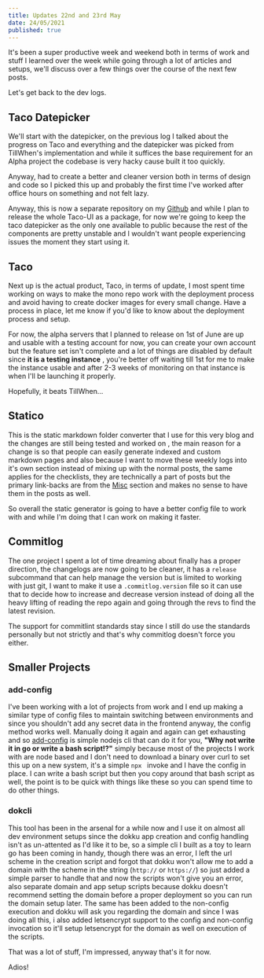 ```yaml
---
title: Updates 22nd and 23rd May
date: 24/05/2021
published: true
---
```


It's been a super productive week and weekend both in terms of work and stuff I
learned over the week while going through a lot of articles and setups, we'll
discuss over a few things over the course of the next few posts.

Let's get back to the dev logs.

## Taco Datepicker

We'll start with the datepicker, on the previous log I talked about the progress
on Taco and everything and the datepicker was picked from TillWhen's
implementation and while it suffices the base requirement for an Alpha project
the codebase is very hacky cause built it too quickly.

Anyway, had to create a better and cleaner version both in terms of design and
code so I picked this up and probably the first time I've worked after office
hours on something and not felt lazy.

Anyway, this is now a separate repository on my
[Github](https://github.com/barelyhuman/taco-datepicker) and while I plan to
release the whole Taco-UI as a package, for now we're going to keep the taco
datepicker as the only one available to public because the rest of the
components are pretty unstable and I wouldn't want people experiencing issues
the moment they start using it.

## Taco

Next up is the actual product, Taco, in terms of update, I most spent time
working on ways to make the mono repo work with the deployment process and avoid
having to create docker images for every small change. Have a process in place,
let me know if you'd like to know about the deployment process and setup.

For now, the alpha servers that I planned to release on 1st of June are up and
usable with a testing account for now, you can create your own account but the
feature set isn't complete and a lot of things are disabled by default since
**it is a testing instance** , you're better off waiting till 1st for me to make
the instance usable and after 2-3 weeks of monitoring on that instance is when
I'll be launching it properly.

Hopefully, it beats TillWhen...

## Statico

This is the static markdown folder converter that I use for this very blog and
the changes are still being tested and worked on , the main reason for a change
is so that people can easily generate indexed and custom markdown pages and also
because I want to move these weekly logs into it's own section instead of mixing
up with the normal posts, the same applies for the checklists, they are
technically a part of posts but the primary link-backs are from the
[Misc](/misc.html) section and makes no sense to have them in the posts as well.

So overall the static generator is going to have a better config file to work
with and while I'm doing that I can work on making it faster.

## Commitlog

The one project I spent a lot of time dreaming about finally has a proper
direction, the changelogs are now going to be cleaner, it has a `release`
subcommand that can help manage the version but is limited to working with just
git, I want to make it use a `.commitlog.version` file so it can use that to
decide how to increase and decrease version instead of doing all the heavy
lifting of reading the repo again and going through the revs to find the latest
revision.

The support for commitlint standards stay since I still do use the standards
personally but not strictly and that's why commitlog doesn't force you either.

## Smaller Projects

### add-config

I've been working with a lot of projects from work and I end up making a similar
type of config files to maintain switching between environments and since you
shouldn't add any secret data in the frontend anyway, the config method works
well. Manually doing it again and again can get exhausting and so
[add-config](https://github.com/barelyhuman/add-config) is simple nodejs cli
that can do it for you, **"Why not write it in go or write a bash script!?"**
simply because most of the projects I work with are node based and I don't need
to download a binary over curl to set this up on a new system, it's a simple
`npx ` invoke and I have the config in place. I can write a bash script but then
you copy around that bash script as well, the point is to be quick with things
like these so you can spend time to do other things.

### dokcli

This tool has been in the arsenal for a while now and I use it on almost all dev
environment setups since the dokku app creation and config handling isn't as
un-attented as I'd like it to be, so a simple cli I built as a toy to learn go
has been coming in handy, though there was an error, I left the url scheme in
the creation script and forgot that dokku won't allow me to add a domain with
the scheme in the string (`http://` or `https://`) so just added a simple parser
to handle that and now the scripts won't give you an error, also separate domain
and app setup scripts because dokku doesn't recommend setting the domain before
a proper deployment so you can run the domain setup later. The same has been
added to the non-config execution and dokku will ask you regarding the domain
and since I was doing all this, i also added letsencrypt support to the config
and non-config invocation so it'll setup letsencrypt for the domain as well on
execution of the scripts.

That was a lot of stuff, I'm impressed, anyway that's it for now.

Adios!
